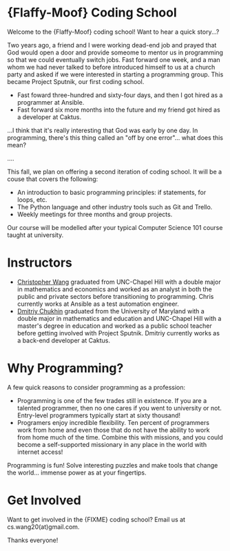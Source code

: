 {Flaffy-Moof} Coding School
=========================

Welcome to the {Flaffy-Moof} coding school! Want to hear a quick story...?

Two years ago, a friend and I were working dead-end job and prayed that God would open a door and provide someome to mentor us in programming so that we could eventually switch jobs. Fast forward one week, and a man whom we had never talked to before introduced himself to us at a church party and asked if we were interested in starting a programming group. This became Project Sputnik, our first coding school.

* Fast foward three-hundred and sixty-four days, and then I got hired as a programmer at Ansible.
* Fast forward six more months into the future and my friend got hired as a developer at Caktus.

...I think that it's really interesting that God was early by one day. In programming, there's this thing called an "off by one error"... what does this mean?

....

This fall, we plan on offering a second iteration of coding school. It will be a couse that covers the following:
* An introduction to basic programming principles: if statements, for loops, etc.
* The Python language and other industry tools such as Git and Trello.
* Weekly meetings for three months and group projects.

Our course will be modelled after your typical Computer Science 101 course taught at university.

Instructors
===========

* [Christopher Wang](https://github.com/simfarm) graduated from UNC-Chapel Hill with a double major in mathematics and economics and worked as an analyst in both the public and private sectors before transitioning to programming. Chris currently works at Ansible as a test automation engineer.
* [Dmitriy Chukhin](https://github.com/dchukhin) graduated from the University of Maryland with a double major in mathematics and education and UNC-Chapel Hill with a master's degree in education and worked as a public school teacher before getting involved with Project Sputnik. Dmitriy currently works as a back-end developer at Caktus.

Why Programming?
================

A few quick reasons to consider programming as a profession:
* Programming is one of the few trades still in existence. If you are a talented programmer, then no one cares if you went to university or not. Entry-level programmers typically start at sixty thousand!
* Programers enjoy incredible flexibility. Ten percent of programmers work from home and even those that do not have the ability to work from home much of the time. Combine this with missions, and you could become a self-supported missionary in any place in the world with internet access!

Programming is fun! Solve interesting puzzles and make tools that change the world... immense power as at your fingertips.

Get Involved
============

Want to get involved in the {FIXME} coding school? Email us at cs.wang20(at)gmail.com.

Thanks everyone!
